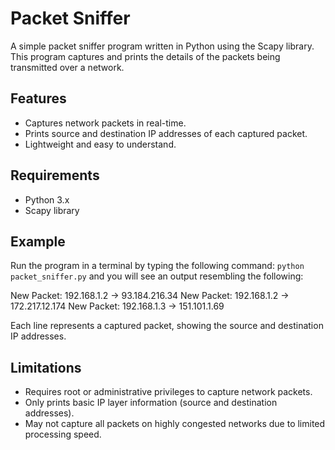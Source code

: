 # Packet Sniffer

A simple packet sniffer program written in Python using the Scapy library. This program captures and prints the details of the packets being transmitted over a network.

## Features

- Captures network packets in real-time.
- Prints source and destination IP addresses of each captured packet.
- Lightweight and easy to understand.

## Requirements

- Python 3.x
- Scapy library

## Example

Run the program in a terminal by typing the following command: `python packet_sniffer.py` and you will see an output resembling the following:

New Packet: 192.168.1.2 -> 93.184.216.34
New Packet: 192.168.1.2 -> 172.217.12.174
New Packet: 192.168.1.3 -> 151.101.1.69

Each line represents a captured packet, showing the source and destination IP addresses.

## Limitations

- Requires root or administrative privileges to capture network packets.
- Only prints basic IP layer information (source and destination addresses).
- May not capture all packets on highly congested networks due to limited processing speed.